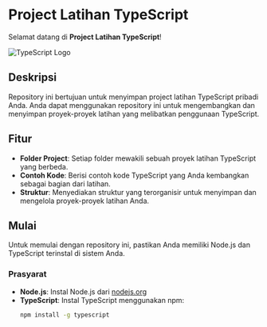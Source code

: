 # Project Latihan TypeScript

Selamat datang di **Project Latihan TypeScript**!

![TypeScript Logo](https://cdn.icon-icons.com/icons2/2415/PNG/512/typescript_plain_logo_icon_146316.png)

## Deskripsi
Repository ini bertujuan untuk menyimpan project latihan TypeScript pribadi Anda. Anda dapat menggunakan repository ini untuk mengembangkan dan menyimpan proyek-proyek latihan yang melibatkan penggunaan TypeScript.

## Fitur
- **Folder Project**: Setiap folder mewakili sebuah proyek latihan TypeScript yang berbeda.
- **Contoh Kode**: Berisi contoh kode TypeScript yang Anda kembangkan sebagai bagian dari latihan.
- **Struktur**: Menyediakan struktur yang terorganisir untuk menyimpan dan mengelola proyek-proyek latihan Anda.

## Mulai
Untuk memulai dengan repository ini, pastikan Anda memiliki Node.js dan TypeScript terinstal di sistem Anda.

### Prasyarat
- **Node.js**: Instal Node.js dari [nodejs.org](https://nodejs.org/)
- **TypeScript**: Instal TypeScript menggunakan npm:
  ```bash
  npm install -g typescript
